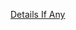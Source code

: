 [Details If Any](https://github.com/deathbybandaid/piholeparser/blob/master/RecentRunLogs/parsingscripts/WindowsSpyBlocker10.md)


